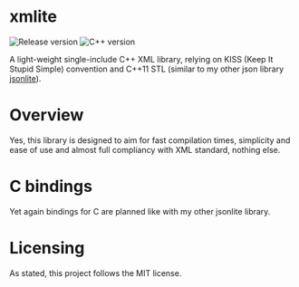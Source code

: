# xmlite

![Release version](https://img.shields.io/badge/alpha-v0.0.1-red.svg)
![C++ version](https://img.shields.io/badge/version-C++11-blue.svg)

A light-weight single-include C++ XML library, relying on KISS (Keep It Stupid Simple)
convention and C++11 STL (similar to my other json library [jsonlite](https://github.com/makuke1234/jsonlite)).


# Overview

Yes, this library is designed to aim for fast compilation times, simplicity and
ease of use and almost full compliancy with XML standard, nothing else.


# C bindings

Yet again bindings for C are planned like with my other jsonlite library.


# Licensing

As stated, this project follows the MIT license.
